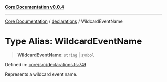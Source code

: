 [**Core Documentation v0.0.4**](../../README.md)

***

[Core Documentation](../../modules.md) / [declarations](../README.md) / WildcardEventName

# Type Alias: WildcardEventName

> **WildcardEventName**: `string` \| `symbol`

Defined in: [core/src/declarations.ts:749](https://github.com/stonemjs/core/blob/8c14a336c794eb98d8513b950cb1c2786962eaaf/src/declarations.ts#L749)

Represents a wildcard event name.
